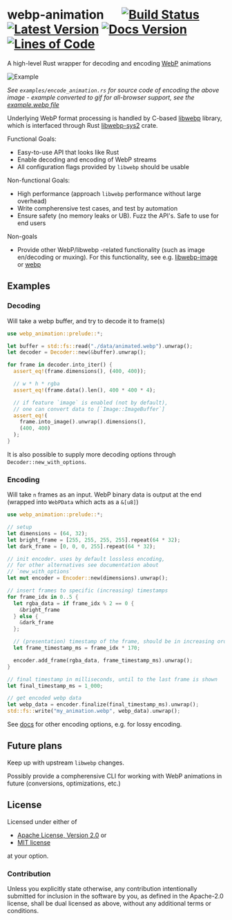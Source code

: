 # webp-animation &emsp; [![Build Status]][actions] [![Latest Version]][crates.io] [![Docs Version]][docs] [![Lines of Code]][github]

[Build Status]: https://img.shields.io/github/workflow/status/blaind/webp-animation/test
[actions]: https://github.com/blaind/webp-animation/actions?query=branch%3Amain
[Latest Version]: https://img.shields.io/crates/v/webp-animation.svg
[crates.io]: https://crates.io/crates/webp-animation
[Lines of Code]: https://tokei.rs/b1/github/blaind/webp-animation?category=code
[github]: https://github.com/blaind/webp-animation
[Docs Version]: https://docs.rs/webp-animation/badge.svg
[docs]: https://docs.rs/webp-animation

A high-level Rust wrapper for decoding and encoding
[WebP](https://en.wikipedia.org/wiki/WebP) animations

![Example](data/example.gif)

_See `examples/encode_animation.rs` for source code of encoding the above image - example converted to gif for all-browser support, see the [example.webp file](data/example.webp)_

Underlying WebP format processing is handled by C-based
[libwebp](https://developers.google.com/speed/webp/docs/container-api) library,
which is interfaced through Rust [libwebp-sys2](https://crates.io/crates/libwebp-sys2)
crate.

Functional Goals:

- Easy-to-use API that looks like Rust
- Enable decoding and encoding of WebP streams
- All configuration flags provided by `libwebp` should be usable

Non-functional Goals:

- High performance (approach `libwebp` performance without large overhead)
- Write compherensive test cases, and test by automation
- Ensure safety (no memory leaks or UB). Fuzz the API's. Safe to use for end users

Non-goals

- Provide other WebP/libwebp -related functionality (such as image en/decoding or muxing). For this functionality, see e.g. [libwebp-image](https://crates.io/crates/libwebp-image) or [webp](https://crates.io/crates/webp)

## Examples

### Decoding

Will take a webp buffer, and try to decode it to frame(s)

```rust
use webp_animation::prelude::*;

let buffer = std::fs::read("./data/animated.webp").unwrap();
let decoder = Decoder::new(&buffer).unwrap();

for frame in decoder.into_iter() {
  assert_eq!(frame.dimensions(), (400, 400));

  // w * h * rgba
  assert_eq!(frame.data().len(), 400 * 400 * 4);

  // if feature `image` is enabled (not by default),
  // one can convert data to [`Image::ImageBuffer`]
  assert_eq!(
    frame.into_image().unwrap().dimensions(),
    (400, 400)
  );
}
```

It is also possible to supply more decoding options through `Decoder::new_with_options`.

### Encoding

Will take `n` frames as an input. WebP binary data is output at the end
(wrapped into `WebPData` which acts as a `&[u8]`)

```rust
use webp_animation::prelude::*;

// setup
let dimensions = (64, 32);
let bright_frame = [255, 255, 255, 255].repeat(64 * 32);
let dark_frame = [0, 0, 0, 255].repeat(64 * 32);

// init encoder. uses by default lossless encoding,
// for other alternatives see documentation about
// `new_with_options`
let mut encoder = Encoder::new(dimensions).unwrap();

// insert frames to specific (increasing) timestamps
for frame_idx in 0..5 {
  let rgba_data = if frame_idx % 2 == 0 {
    &bright_frame
  } else {
    &dark_frame
  };

  // (presentation) timestamp of the frame, should be in increasing order. represented in milliseconds
  let frame_timestamp_ms = frame_idx * 170;

  encoder.add_frame(rgba_data, frame_timestamp_ms).unwrap();
}

// final timestamp in milliseconds, until to the last frame is shown
let final_timestamp_ms = 1_000;

// get encoded webp data
let webp_data = encoder.finalize(final_timestamp_ms).unwrap();
std::fs::write("my_animation.webp", webp_data).unwrap();
```

See [docs](https://docs.rs/webp-animation/0.1.3/webp_animation/) for other encoding options, e.g.
for lossy encoding.

## Future plans

Keep up with upstream `libwebp` changes.

Possibly provide a compherensive CLI for working with WebP animations in future (conversions, optimizations, etc.)

## License

Licensed under either of

- <a href="LICENSE-APACHE">Apache License, Version 2.0</a> or
- <a href="LICENSE-MIT">MIT license</a>

at your option.

### Contribution

Unless you explicitly state otherwise, any contribution intentionally submitted
for inclusion in the software by you, as defined in the Apache-2.0 license, shall be dual licensed as above, without any additional terms or conditions.

